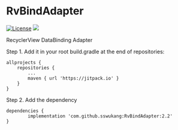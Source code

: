 # RvBindAdapter
[![License](https://img.shields.io/badge/license-Apache%202-green.svg)](https://www.apache.org/licenses/LICENSE-2.0)
[![](https://jitpack.io/v/sswukang/RvBindAdapter.svg)](https://jitpack.io/#sswukang/RvBindAdapter)

RecyclerView DataBinding Adapter

Step 1. Add it in your root build.gradle at the end of repositories:

	allprojects {
		repositories {
			...
			maven { url 'https://jitpack.io' }
		}
	}
Step 2. Add the dependency

	dependencies {
	        implementation 'com.github.sswukang:RvBindAdapter:2.2'
	}
